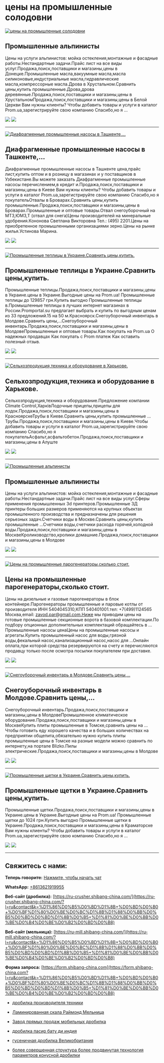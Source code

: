 # цены на промышленные солодовни

<a href="https://swt.shibang-china.com/?l=ru&img&k=%D1%86%D0%B5%D0%BD%D1%8B+%D0%BD%D0%B0+%D0%BF%D1%80%D0%BE%D0%BC%D1%8B%D1%88%D0%BB%D0%B5%D0%BD%D0%BD%D1%8B%D0%B5+%D1%81%D0%BE%D0%BB%D0%BE%D0%B4%D0%BE%D0%B2%D0%BD%D0%B8" target="_blank">![цены на промышленные солодовни](http://static.shibang-china.com/all-800x300/1053.jpg)</a>

## Промышленные альпинисты
Цены на услуги альпинистов: мойка остекления,монтажные и фасадные работы.Нестандартные задачи.Прайс лист на все виды услуг.Продажа,поиск,поставщики и магазины,цены в Донецке.Промышленные масла,вакуумные масла,масла силиконовые,индустриальные масла,гидравлические масла,компрессорные масла.Дрова в Хрустальном.Сравнить цены,купить промышленные.Дрова,дрова деревянные.Продажа,поиск,поставщики и магазины,цены в ХрустальномПродажа,поиск,поставщики и магазины,цены в Белой Церкви Вам нужны клиенты? Чтобы добавить товары и услуги в каталог Prom.ua,зарегистрируйте свою компанию Спасибо,но я …


<a href="https://whatsapp.shibangsoft.com/WhatsApp.php" target="_blank" title="WhatsApp">![](http://static.shibang-china.com/icon/whatsapp.png)</a> <a href="https://swt.shibang-china.com/?l=ru&icon&k=%D1%86%D0%B5%D0%BD%D1%8B+%D0%BD%D0%B0+%D0%BF%D1%80%D0%BE%D0%BC%D1%8B%D1%88%D0%BB%D0%B5%D0%BD%D0%BD%D1%8B%D0%B5+%D1%81%D0%BE%D0%BB%D0%BE%D0%B4%D0%BE%D0%B2%D0%BD%D0%B8" target="_blank">![](http://static.shibang-china.com/icon/chat-ru.png)</a>

---

<a href="https://swt.shibang-china.com/?l=ru&img&k=%D1%86%D0%B5%D0%BD%D1%8B+%D0%BD%D0%B0+%D0%BF%D1%80%D0%BE%D0%BC%D1%8B%D1%88%D0%BB%D0%B5%D0%BD%D0%BD%D1%8B%D0%B5+%D1%81%D0%BE%D0%BB%D0%BE%D0%B4%D0%BE%D0%B2%D0%BD%D0%B8" target="_blank">![Диафрагменные промышленные насосы в Ташкенте,…](http://static.shibang-china.com/all-800x300/103.jpg)</a>

## Диафрагменные промышленные насосы в Ташкенте,…
Диафрагменные промышленные насосы в Ташкенте цена,прайс лист,купить оптом и в розницу в магазинах и у поставщиков в Узбекистане.Вы можете заказать Диафрагменные промышленные насосы перечислением,в кредит и.Продажа,поиск,поставщики и магазины,цены в Киеве Вам нужны клиенты? Чтобы добавить товары и услуги в каталог Prom.ua,зарегистрируйте свою компанию Спасибо,но я покупательОтвалы в Броварах.Сравнить цены,купить промышленные.Продажа,поиск,поставщики и магазины,цены в Броварах.Промышленные и оптовые товары.Отвал снегоуборочный на МТЗ,ЮМЗ,Т (отвал для снега)Цены производителей на минеральные удобрения.Кононова Светлана Викторовна Тел.: (495) 2201.Цены на приобретенное промышленными организациями зерно.Цены на рынке жилья.Устинова Марина.


<a href="https://whatsapp.shibangsoft.com/WhatsApp.php" target="_blank" title="WhatsApp">![](http://static.shibang-china.com/icon/whatsapp.png)</a> <a href="https://swt.shibang-china.com/?l=ru&icon&k=%D1%86%D0%B5%D0%BD%D1%8B+%D0%BD%D0%B0+%D0%BF%D1%80%D0%BE%D0%BC%D1%8B%D1%88%D0%BB%D0%B5%D0%BD%D0%BD%D1%8B%D0%B5+%D1%81%D0%BE%D0%BB%D0%BE%D0%B4%D0%BE%D0%B2%D0%BD%D0%B8" target="_blank">![](http://static.shibang-china.com/icon/chat-ru.png)</a>

---

<a href="https://swt.shibang-china.com/?l=ru&img&k=%D1%86%D0%B5%D0%BD%D1%8B+%D0%BD%D0%B0+%D0%BF%D1%80%D0%BE%D0%BC%D1%8B%D1%88%D0%BB%D0%B5%D0%BD%D0%BD%D1%8B%D0%B5+%D1%81%D0%BE%D0%BB%D0%BE%D0%B4%D0%BE%D0%B2%D0%BD%D0%B8" target="_blank">![Промышленные теплицы в Украине.Сравнить цены,купить.](http://static.shibang-china.com/all-800x300/721.jpg)</a>

## Промышленные теплицы в Украине.Сравнить цены,купить.
Промышленные теплицы.Продажа,поиск,поставщики и магазины,цены в Украине.цены в Украине.Выгодные цены на Prom.ua! Промышленные теплицы до 129857 грн.Купить выгодно Промышленные теплицы в.Промышленные теплицы в лучших интернет магазинах в России.Promportal.su предлагает выбрать и купить по выгодным ценам из 33 предложений.15 на 50 м.Красноярск.Снегоуборочный инвентарь в Молдове.Сравнить цены,…Снегоуборочный инвентарь.Продажа,поиск,поставщики и магазины,цены в МолдовеПромышленные и оптовые товары.Как покупать на Prom.ua О надежных продавцах Как покупать с Prom платеж Как оставить полезный отзыв.


<a href="https://whatsapp.shibangsoft.com/WhatsApp.php" target="_blank" title="WhatsApp">![](http://static.shibang-china.com/icon/whatsapp.png)</a> <a href="https://swt.shibang-china.com/?l=ru&icon&k=%D1%86%D0%B5%D0%BD%D1%8B+%D0%BD%D0%B0+%D0%BF%D1%80%D0%BE%D0%BC%D1%8B%D1%88%D0%BB%D0%B5%D0%BD%D0%BD%D1%8B%D0%B5+%D1%81%D0%BE%D0%BB%D0%BE%D0%B4%D0%BE%D0%B2%D0%BD%D0%B8" target="_blank">![](http://static.shibang-china.com/icon/chat-ru.png)</a>

---

<a href="https://swt.shibang-china.com/?l=ru&img&k=%D1%86%D0%B5%D0%BD%D1%8B+%D0%BD%D0%B0+%D0%BF%D1%80%D0%BE%D0%BC%D1%8B%D1%88%D0%BB%D0%B5%D0%BD%D0%BD%D1%8B%D0%B5+%D1%81%D0%BE%D0%BB%D0%BE%D0%B4%D0%BE%D0%B2%D0%BD%D0%B8" target="_blank">![Сельхозпродукция,техника и оборудование в Харькове.](http://static.shibang-china.com/all-800x300/954.jpg)</a>

## Сельхозпродукция,техника и оборудование в Харькове.
Сельхозпродукция,техника и оборудование.Предложение компании Climate Control,ХарківЛодочные прицепы,прицепы для лодок.Продажа,поиск,поставщики и магазины,цены в КрасноярскеТрубы в Киеве.Сравнить цены,купить промышленные …Трубы.Продажа,поиск,поставщики и магазины,цены в Киеве.Чтобы добавить товары и услуги в каталог Prom.ua,зарегистрируйте свою компанию Спасибо,но я покупательАсфальт,асфальтобетон.Продажа,поиск,поставщики и магазины,цены в Алуште


<a href="https://whatsapp.shibangsoft.com/WhatsApp.php" target="_blank" title="WhatsApp">![](http://static.shibang-china.com/icon/whatsapp.png)</a> <a href="https://swt.shibang-china.com/?l=ru&icon&k=%D1%86%D0%B5%D0%BD%D1%8B+%D0%BD%D0%B0+%D0%BF%D1%80%D0%BE%D0%BC%D1%8B%D1%88%D0%BB%D0%B5%D0%BD%D0%BD%D1%8B%D0%B5+%D1%81%D0%BE%D0%BB%D0%BE%D0%B4%D0%BE%D0%B2%D0%BD%D0%B8" target="_blank">![](http://static.shibang-china.com/icon/chat-ru.png)</a>

---

<a href="https://swt.shibang-china.com/?l=ru&img&k=%D1%86%D0%B5%D0%BD%D1%8B+%D0%BD%D0%B0+%D0%BF%D1%80%D0%BE%D0%BC%D1%8B%D1%88%D0%BB%D0%B5%D0%BD%D0%BD%D1%8B%D0%B5+%D1%81%D0%BE%D0%BB%D0%BE%D0%B4%D0%BE%D0%B2%D0%BD%D0%B8" target="_blank">![Промышленные альпинисты](http://static.shibang-china.com/all-800x300/546.jpg)</a>

## Промышленные альпинисты
Цены на услуги альпинистов: мойка остекления,монтажные и фасадные работы.Нестандартные задачи.Прайс лист на все виды услуг.Сферы применения промышленных 3d принтеров.Промышленные 3Д принтеры больших размеров применяются на крупных объектах промышленного производства и предназначены для решения серьезных задач.Счетчики воды в Москве.Сравнить цены,купить промышленные …Счетчики воды,счетчики расхода горячей,холодной воды.Продажа,поиск,поставщики и магазины,цены в МосквеКролиководство,кролики домашние.Продажа,поиск,поставщики и магазины,цены в Молдове


<a href="https://whatsapp.shibangsoft.com/WhatsApp.php" target="_blank" title="WhatsApp">![](http://static.shibang-china.com/icon/whatsapp.png)</a> <a href="https://swt.shibang-china.com/?l=ru&icon&k=%D1%86%D0%B5%D0%BD%D1%8B+%D0%BD%D0%B0+%D0%BF%D1%80%D0%BE%D0%BC%D1%8B%D1%88%D0%BB%D0%B5%D0%BD%D0%BD%D1%8B%D0%B5+%D1%81%D0%BE%D0%BB%D0%BE%D0%B4%D0%BE%D0%B2%D0%BD%D0%B8" target="_blank">![](http://static.shibang-china.com/icon/chat-ru.png)</a>

---

<a href="https://swt.shibang-china.com/?l=ru&img&k=%D1%86%D0%B5%D0%BD%D1%8B+%D0%BD%D0%B0+%D0%BF%D1%80%D0%BE%D0%BC%D1%8B%D1%88%D0%BB%D0%B5%D0%BD%D0%BD%D1%8B%D0%B5+%D1%81%D0%BE%D0%BB%D0%BE%D0%B4%D0%BE%D0%B2%D0%BD%D0%B8" target="_blank">![Цены на промышленные парогенераторы,сколько стоит.](http://static.shibang-china.com/all-800x300/309.jpg)</a>

## Цены на промышленные парогенераторы,сколько стоит.
Цены на дизельные и газовые парогенераторы в блок контейнере.Парогенераторы промышленные и паровые котлы от производителя ИНН 5404045310,КПП 540401001.тел: +7(499)1124565 Москва,email: zavod.par@gmail.com.Ниже мы приводим цены на готовые промышленные секционные ворота в базовой комплектации.По подбору опционных дополнительных комплектаций обращайтесь в …Промышленные насосы ценаЦены на промышленные насосы и агрегаты.Купить промышленный насос для воды,грязной воды,фекальный насос,канализационный насос,насос для …Онлайн оплата,при которой средства резервируются на счету и перечисляются продавцу только после осмотра посылки покупателем при доставке.


<a href="https://whatsapp.shibangsoft.com/WhatsApp.php" target="_blank" title="WhatsApp">![](http://static.shibang-china.com/icon/whatsapp.png)</a> <a href="https://swt.shibang-china.com/?l=ru&icon&k=%D1%86%D0%B5%D0%BD%D1%8B+%D0%BD%D0%B0+%D0%BF%D1%80%D0%BE%D0%BC%D1%8B%D1%88%D0%BB%D0%B5%D0%BD%D0%BD%D1%8B%D0%B5+%D1%81%D0%BE%D0%BB%D0%BE%D0%B4%D0%BE%D0%B2%D0%BD%D0%B8" target="_blank">![](http://static.shibang-china.com/icon/chat-ru.png)</a>

---

<a href="https://swt.shibang-china.com/?l=ru&img&k=%D1%86%D0%B5%D0%BD%D1%8B+%D0%BD%D0%B0+%D0%BF%D1%80%D0%BE%D0%BC%D1%8B%D1%88%D0%BB%D0%B5%D0%BD%D0%BD%D1%8B%D0%B5+%D1%81%D0%BE%D0%BB%D0%BE%D0%B4%D0%BE%D0%B2%D0%BD%D0%B8" target="_blank">![Снегоуборочный инвентарь в Молдове.Сравнить цены,…](http://static.shibang-china.com/all-800x300/172.jpg)</a>

## Снегоуборочный инвентарь в Молдове.Сравнить цены,…
Снегоуборочный инвентарь.Продажа,поиск,поставщики и магазины,цены в МолдовеПромышленное климатическое оборудование.Продажа,поиск,поставщики и магазины,цены в МосквеКупить плиты промышленные в Томске,сравнить цены на …Чтобы готовить еду хорошего качества и в больших количествах на предприятии общепита,обязательно нужно купить плиты промышленные цены в Томске на разные модели можно сравнить по интернету,на портале Blizko.Пилы электрические.Продажа,поиск,поставщики и магазины,цены в Молдове


<a href="https://whatsapp.shibangsoft.com/WhatsApp.php" target="_blank" title="WhatsApp">![](http://static.shibang-china.com/icon/whatsapp.png)</a> <a href="https://swt.shibang-china.com/?l=ru&icon&k=%D1%86%D0%B5%D0%BD%D1%8B+%D0%BD%D0%B0+%D0%BF%D1%80%D0%BE%D0%BC%D1%8B%D1%88%D0%BB%D0%B5%D0%BD%D0%BD%D1%8B%D0%B5+%D1%81%D0%BE%D0%BB%D0%BE%D0%B4%D0%BE%D0%B2%D0%BD%D0%B8" target="_blank">![](http://static.shibang-china.com/icon/chat-ru.png)</a>

---

<a href="https://swt.shibang-china.com/?l=ru&img&k=%D1%86%D0%B5%D0%BD%D1%8B+%D0%BD%D0%B0+%D0%BF%D1%80%D0%BE%D0%BC%D1%8B%D1%88%D0%BB%D0%B5%D0%BD%D0%BD%D1%8B%D0%B5+%D1%81%D0%BE%D0%BB%D0%BE%D0%B4%D0%BE%D0%B2%D0%BD%D0%B8" target="_blank">![Промышленные щетки в Украине.Сравнить цены,купить.](http://static.shibang-china.com/all-800x300/496.jpg)</a>

## Промышленные щетки в Украине.Сравнить цены,купить.
Промышленные щетки.Продажа,поиск,поставщики и магазины,цены в Украине.цены в Украине.Выгодные цены на Prom.ua! Промышленные щетки до 1024 грн.Купить выгодно Промышленные щетки в Украине.Продажа,поиск,поставщики и магазины,цены в Краматорске Вам нужны клиенты? Чтобы добавить товары и услуги в каталог Prom.ua,зарегистрируйте свою компанию Спасибо,но я …

<a href="https://whatsapp.shibangsoft.com/WhatsApp.php" target="_blank" title="WhatsApp">![](http://static.shibang-china.com/icon/whatsapp.png)</a> <a href="https://swt.shibang-china.com/?l=ru&icon&k=%D1%86%D0%B5%D0%BD%D1%8B+%D0%BD%D0%B0+%D0%BF%D1%80%D0%BE%D0%BC%D1%8B%D1%88%D0%BB%D0%B5%D0%BD%D0%BD%D1%8B%D0%B5+%D1%81%D0%BE%D0%BB%D0%BE%D0%B4%D0%BE%D0%B2%D0%BD%D0%B8" target="_blank">![](http://static.shibang-china.com/icon/chat-ru.png)</a>

---
## Свяжитесь с нами:

**Теперь говорите:** [Нажмите, чтобы начать чат](https://swt.shibang-china.com?l=ru&contact&k=%D1%86%D0%B5%D0%BD%D1%8B+%D0%BD%D0%B0+%D0%BF%D1%80%D0%BE%D0%BC%D1%8B%D1%88%D0%BB%D0%B5%D0%BD%D0%BD%D1%8B%D0%B5+%D1%81%D0%BE%D0%BB%D0%BE%D0%B4%D0%BE%D0%B2%D0%BD%D0%B8)

**WhatsApp:**  [+8613621919955](https://whatsapp.shibangsoft.com/WhatsApp.php)

**Веб-сайт (дробилка):** [https://ru-crusher.shibang-china.com/](https://ru-crusher.shibang-china.com/?l=ru&contact&k=%D1%86%D0%B5%D0%BD%D1%8B+%D0%BD%D0%B0+%D0%BF%D1%80%D0%BE%D0%BC%D1%8B%D1%88%D0%BB%D0%B5%D0%BD%D0%BD%D1%8B%D0%B5+%D1%81%D0%BE%D0%BB%D0%BE%D0%B4%D0%BE%D0%B2%D0%BD%D0%B8)

**Веб-сайт (мельница):** [https://ru-mill.shibang-china.com/](https://ru-mill.shibang-china.com/?l=ru&contact&k=%D1%86%D0%B5%D0%BD%D1%8B+%D0%BD%D0%B0+%D0%BF%D1%80%D0%BE%D0%BC%D1%8B%D1%88%D0%BB%D0%B5%D0%BD%D0%BD%D1%8B%D0%B5+%D1%81%D0%BE%D0%BB%D0%BE%D0%B4%D0%BE%D0%B2%D0%BD%D0%B8)

**Форма запроса:** [https://form.shibang-china.com](https://form.shibang-china.com?l=ru&contact&k=%D1%86%D0%B5%D0%BD%D1%8B+%D0%BD%D0%B0+%D0%BF%D1%80%D0%BE%D0%BC%D1%8B%D1%88%D0%BB%D0%B5%D0%BD%D0%BD%D1%8B%D0%B5+%D1%81%D0%BE%D0%BB%D0%BE%D0%B4%D0%BE%D0%B2%D0%BD%D0%B8)

* [дробилка производителя техники](../135/%D0%B4%D1%80%D0%BE%D0%B1%D0%B8%D0%BB%D0%BA%D0%B0%20%D0%BF%D1%80%D0%BE%D0%B8%D0%B7%D0%B2%D0%BE%D0%B4%D0%B8%D1%82%D0%B5%D0%BB%D1%8F%20%D1%82%D0%B5%D1%85%D0%BD%D0%B8%D0%BA%D0%B8.md)

* [Ламинированная скала Раймонд Мельница](../135/%D0%9B%D0%B0%D0%BC%D0%B8%D0%BD%D0%B8%D1%80%D0%BE%D0%B2%D0%B0%D0%BD%D0%BD%D0%B0%D1%8F%20%D1%81%D0%BA%D0%B0%D0%BB%D0%B0%20%D0%A0%D0%B0%D0%B9%D0%BC%D0%BE%D0%BD%D0%B4%20%D0%9C%D0%B5%D0%BB%D1%8C%D0%BD%D0%B8%D1%86%D0%B0.md)

* [Завод прямых продаж мобильных дробилка](../131/%D0%97%D0%B0%D0%B2%D0%BE%D0%B4%20%D0%BF%D1%80%D1%8F%D0%BC%D1%8B%D1%85%20%D0%BF%D1%80%D0%BE%D0%B4%D0%B0%D0%B6%20%D0%BC%D0%BE%D0%B1%D0%B8%D0%BB%D1%8C%D0%BD%D1%8B%D1%85%20%D0%B4%D1%80%D0%BE%D0%B1%D0%B8%D0%BB%D0%BA%D0%B0.md)

* [дробилка пасир бату ди индия](../132/%D0%B4%D1%80%D0%BE%D0%B1%D0%B8%D0%BB%D0%BA%D0%B0%20%D0%BF%D0%B0%D1%81%D0%B8%D1%80%20%D0%B1%D0%B0%D1%82%D1%83%20%D0%B4%D0%B8%20%D0%B8%D0%BD%D0%B4%D0%B8%D1%8F.md)

* [гусеничная дробилка Великобритания](../131/%D0%B3%D1%83%D1%81%D0%B5%D0%BD%D0%B8%D1%87%D0%BD%D0%B0%D1%8F%20%D0%B4%D1%80%D0%BE%D0%B1%D0%B8%D0%BB%D0%BA%D0%B0%20%D0%92%D0%B5%D0%BB%D0%B8%D0%BA%D0%BE%D0%B1%D1%80%D0%B8%D1%82%D0%B0%D0%BD%D0%B8%D1%8F.md)

* [более совершенная структура более продвинутая технология параметров конусной дробилки](../135/%D0%B1%D0%BE%D0%BB%D0%B5%D0%B5%20%D1%81%D0%BE%D0%B2%D0%B5%D1%80%D1%88%D0%B5%D0%BD%D0%BD%D0%B0%D1%8F%20%D1%81%D1%82%D1%80%D1%83%D0%BA%D1%82%D1%83%D1%80%D0%B0%20%D0%B1%D0%BE%D0%BB%D0%B5%D0%B5%20%D0%BF%D1%80%D0%BE%D0%B4%D0%B2%D0%B8%D0%BD%D1%83%D1%82%D0%B0%D1%8F%20%D1%82%D0%B5%D1%85%D0%BD%D0%BE%D0%BB%D0%BE%D0%B3%D0%B8%D1%8F%20%D0%BF%D0%B0%D1%80%D0%B0%D0%BC%D0%B5%D1%82%D1%80%D0%BE%D0%B2%20%D0%BA%D0%BE%D0%BD%D1%83%D1%81%D0%BD%D0%BE%D0%B9%20%D0%B4%D1%80%D0%BE%D0%B1%D0%B8%D0%BB%D0%BA%D0%B8.md)